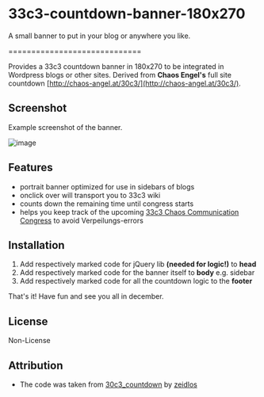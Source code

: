 # 33c3-countdown-banner-180x270
A small banner to put in your blog or anywhere you like.

=============================

Provides a 33c3 countdown banner in 180x270 to be integrated in Wordpress blogs or other sites. Derived from **Chaos Engel's** full site countdown [http://chaos-angel.at/30c3/](http://chaos-angel.at/30c3/).

## Screenshot

Example screenshot of the banner.

![image](https://github.com/trailblazr/30c3-countdown-banner-180x270/raw/master/33c3_banner_example.png?raw=true)

## Features

* portrait banner optimized for use in sidebars of blogs
* onclick over will transport you to 33c3 wiki
* counts down the remaining time until congress starts
* helps you keep track of the upcoming [33c3 Chaos Communication Congress](https://events.ccc.de/) to avoid Verpeilungs-errors

## Installation

1. Add respectively marked code for jQuery lib **(needed for logic!)** to **head**
2. Add respectively marked code for the banner itself to **body** e.g. sidebar
3. Add respectively marked code for all the countdown logic to the **footer**

That's it! Have fun and see you all in december.

## License

Non-License

## Attribution

* The code was taken from [30c3_countdown](https://github.com/zeidlos/30c3_countdown) by [zeidlos](https://github.com/zeidlos)

